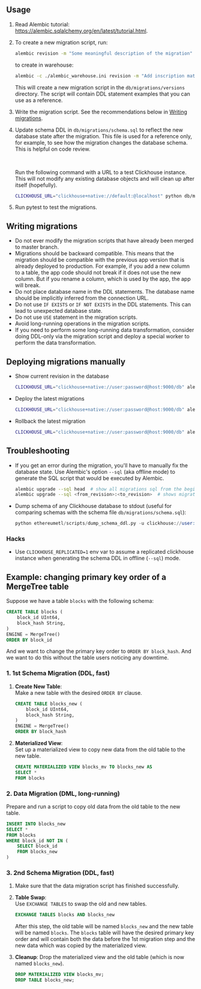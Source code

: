 ## Usage

1. Read Alembic tutorial: https://alembic.sqlalchemy.org/en/latest/tutorial.html.
2. To create a new migration script, run:

    ```bash
    alembic revision -m "Some meaningful description of the migration"
    ```

    to create in warehouse:

    ```bash
    alembic -c ./alembic_warehouse.ini revision -m "Add inscription materialized view"
    ```
   
   This will create a new migration script in the `db/migrations/versions` directory.
   The script will contain DDL statement examples that you can use as a reference.
3. Write the migration script. See the recommendations below
   in [Writing migrations](#writing-migrations).
4. Update schema DDL in `db/migrations/schema.sql` to reflect the new database state after
   the migration. This file is used for a reference only, for example, to see how the migration
   changes the database schema. This is helpful on code review.

   <br>

   Run the following command with a URL to a test Clickhouse instance. This will not modify any
   existing database objects and will clean up after itself (hopefully).

   ```bash
   CLICKHOUSE_URL="clickhouse+native://default:@localhost" python db/migrations/dump_schema.py
   ```
5. Run pytest to test the migrations.

## Writing migrations

* Do not ever modify the migration scripts that have already been merged to master branch.
* Migrations should be backward compatible. This means that the migration should be compatible
  with the previous app version that is already deployed to production. For example, if you add a
  new column to a table, the app code should not break if it does not use the new column. But if
  you rename a column, which is used by the app, the app will break.
* Do not place database name in the DDL statements. The database name should be implicitly
  inferred from the connection URL.
* Do not use `IF EXISTS` or `IF NOT EXISTS` in the DDL statements. This can lead to unexpected
  database state.
* Do not use `USE` statement in the migration scripts.
* Avoid long-running operations in the migration scripts.
* If you need to perform some long-running data transformation, consider doing DDL-only via
  the migration script and deploy a special worker to perform the data transformation.

## Deploying migrations manually

* Show current revision in the database

    ```bash
    CLICKHOUSE_URL="clickhouse+native://user:password@host:9000/db" alembic current
    ```
* Deploy the latest migrations

    ```bash
    CLICKHOUSE_URL="clickhouse+native://user:password@host:9000/db" alembic upgrade head
    ````

* Rollback the latest migration

    ```bash
    CLICKHOUSE_URL="clickhouse+native://user:password@host:9000/db" alembic downgrade -1
    ```

## Troubleshooting

* If you get an error during the migration, you'll have to manually fix the database state.
  Use Alembic's option `--sql` (aka offline mode) to generate the SQL script that would be executed
  by Alembic.
  
  ```bash
  alembic upgrade --sql head  # show all migrations sql from the beginning
  alembic upgrade --sql <from_revision>:<to_revision>  # shows migrations sql in the given revision range
  ```

* Dump schema of any Clickhouse database to stdout (useful for comparing schemas with the schema file `db/migrations/schema.sql`):

  ```sql
  python ethereumetl/scripts/dump_schema_ddl.py -u clickhouse://user:password@host:9000/db
  ```


### Hacks

* Use `CLICKHOUSE_REPLICATED=1` env var to assume a replicated clickhouse instance when
  generating the schema DDL in offline (`--sql`) mode.

## Example: changing primary key order of a MergeTree table

Suppose we have a table `blocks` with the following schema:

```sql
CREATE TABLE blocks (
    block_id UInt64,
    block_hash String,
)
ENGINE = MergeTree()
ORDER BY block_id
```

And we want to change the primary key order to `ORDER BY block_hash`. And we want to do this
without the table users noticing any downtime.

### 1. 1st Schema Migration (DDL, fast)

1. **Create New Table**:  
   Make a new table with the desired `ORDER BY` clause.

    ```sql
    CREATE TABLE blocks_new (
        block_id UInt64,
        block_hash String,
    )
    ENGINE = MergeTree()
    ORDER BY block_hash
    ```

2. **Materialized View**:  
   Set up a materialized view to copy new data from the old table to the new table.

    ```sql
    CREATE MATERIALIZED VIEW blocks_mv TO blocks_new AS
    SELECT *
    FROM blocks
    ```

### 2. Data Migration (DML, long-running)

Prepare and run a script to copy old data from the old table to the new table.

```sql
INSERT INTO blocks_new
SELECT *
FROM blocks
WHERE block_id NOT IN (
    SELECT block_id
    FROM blocks_new
)
```

### 3. 2nd Schema Migration (DDL, fast)

1. Make sure that the data migration script has finished successfully.
2. **Table Swap**:  
   Use `EXCHANGE TABLES` to swap the old and new tables.

    ```sql
    EXCHANGE TABLES blocks AND blocks_new
    ```

   After this step, the old table will be named `blocks_new` and the new table will be
   named `blocks`.
   The `blocks` table will have the desired primary key order and will contain both the data
   before the 1st migration step and the new data which was copied by the materialized view.

3. **Cleanup**:
   Drop the materialized view and the old table (which is now
   named `blocks_new`).

    ```sql
    DROP MATERIALIZED VIEW blocks_mv;
    DROP TABLE blocks_new; 
    ```
